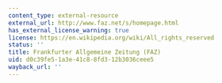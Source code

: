 ```yaml
---
content_type: external-resource
external_url: http://www.faz.net/s/homepage.html
has_external_license_warning: true
license: https://en.wikipedia.org/wiki/All_rights_reserved
status: ''
title: Frankfurter Allgemeine Zeitung (FAZ)
uid: d0c39fe5-1a3e-41c8-8fd3-12b3036ceee5
wayback_url: ''
---
```


